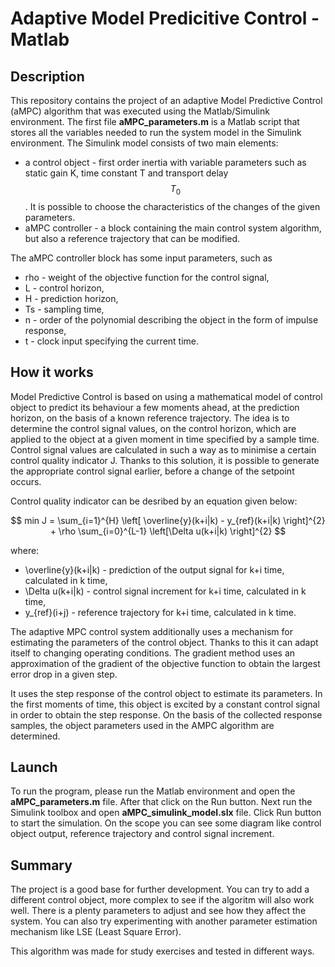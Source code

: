 # Adaptive Model Predicitive Control - Matlab

## Description

This repository contains the project of an adaptive Model Predictive Control (aMPC) algorithm that was executed using the Matlab/Simulink environment. The first file **aMPC_parameters.m** is a Matlab script that stores all the variables needed to run the system model in the Simulink environment. The Simulink model consists of two main elements:
  - a control object - first order inertia with variable parameters such as static gain K, time constant T and transport delay $$ T_{0} $$. It is possible to choose the characteristics of the changes of the given parameters. 
  - aMPC controller - a block containing the main control system algorithm, but also a reference trajectory that can be modified.

The aMPC controller block has some input parameters, such as
  - rho - weight of the objective function for the control signal,
  - L - control horizon,
  - H - prediction horizon,
  - Ts - sampling time,
  - n - order of the polynomial describing the object in the form of impulse response,
  - t - clock input specifying the current time.








## How it works

Model Predictive Control is based on using a mathematical model of control object to predict its behaviour a few moments ahead, at the prediction horizon, on the basis of a known reference trajectory. The idea is to determine the control signal values, on the control horizon, which are applied to the object at a given moment in time specified by a sample time. Control signal values are calculated in such a way as to minimise a certain control quality indicator J. Thanks to this solution, it is possible to generate the appropriate control signal earlier, before a change of the setpoint occurs. 

Control quality indicator can be desribed by an equation given below:

$$ min  J = \sum_{i=1}^{H} \left[ \overline{y}(k+i|k) - y_{ref}(k+i|k) \right]^{2} + \rho \sum_{i=0}^{L-1} \left[\Delta u(k+i|k) \right]^{2} $$ 

where:
- \overline{y}(k+i|k) - prediction of the output signal for k+i time, calculated in k time,
- \Delta u(k+i|k) - control signal increment for k+i time, calculated in k time,
- y_{ref}(i+j) - reference trajectory for k+i time, calculated in k time.

The adaptive MPC control system additionally uses a mechanism for estimating the parameters of the control object. Thanks to this it can adapt itself to changing operating conditions. The gradient method uses an approximation of the gradient of the objective function to obtain the largest error drop in a given step.

It uses the step response of the control object to estimate its parameters. In the first moments of time, this object is excited by a constant control signal in order to obtain the step response. On the basis of the collected response samples, the object parameters used in the AMPC algorithm are determined.

## Launch

To run the program, please run the Matlab environment and open the **aMPC_parameters.m** file. After that click on the Run button. Next run the Simulink toolbox and open **aMPC_simulink_model.slx** file. Click Run button to start the simulation. On the scope you can see some diagram like control object output, reference trajectory and control signal increment. 

## Summary

The project is a good base for further development. You can try to add a different control object, more complex to see if the algoritm will also work well. There is a plenty parameters to adjust and see how they affect the system. You can also try experimenting with another parameter estimation mechanism like LSE (Least Square Error).

This algorithm was made for study exercises and tested in different ways.
